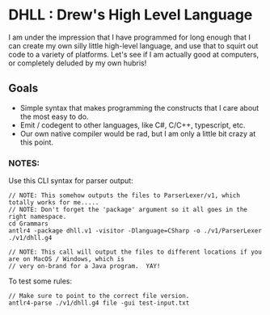 # DHLL : Drew's High Level Language
I am under the impression that I have programmed for long enough that I can create my own silly little high-level language, and use that to squirt
out code to a variety of platforms.  Let's see if I am actually good at computers, or completely deluded by my own hubris!


## Goals
- Simple syntax that makes programming the constructs that I care about the most easy to do.  
- Emit / codegent to other languages, like C#, C/C++, typescript, etc.
- Our own native compiler would be rad, but I am only a little bit crazy at this point.









### NOTES:
Use this CLI syntax for parser output:
```
// NOTE: This somehow outputs the files to ParserLexer/v1, which totally works for me.....
// NOTE: Don't forget the 'package' argument so it all goes in the right namespace.
cd Grammars
antlr4 -package dhll.v1 -visitor -Dlanguage=CSharp -o ./v1/ParserLexer ./v1/dhll.g4 

// NOTE: This call will output the files to different locations if you are on MacOS / Windows, which is
// very on-brand for a Java program.  YAY!
```

To test some rules:
```
// Make sure to point to the correct file version.
antlr4-parse ./v1/dhll.g4 file -gui test-input.txt
```